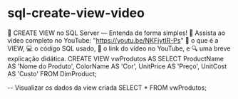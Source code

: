 # sql-create-view-video
🧠 CREATE VIEW no SQL Server — Entenda de forma simples!  🎥 Assista ao vídeo completo no YouTube: "https://youtu.be/NKFiytIR-Ps" 📌 o que é a VIEW, 💻 o código SQL usado, 🎥 o link do vídeo no YouTube, e 🔍 uma breve explicação didática.
CREATE VIEW vwProdutos AS
SELECT
    ProductName AS 'Nome do Produto',
    ColorName AS 'Cor',
    UnitPrice AS 'Preço',
    UnitCost AS 'Custo'
FROM
    DimProduct;

-- Visualizar os dados da view criada
SELECT * FROM vwProdutos;
